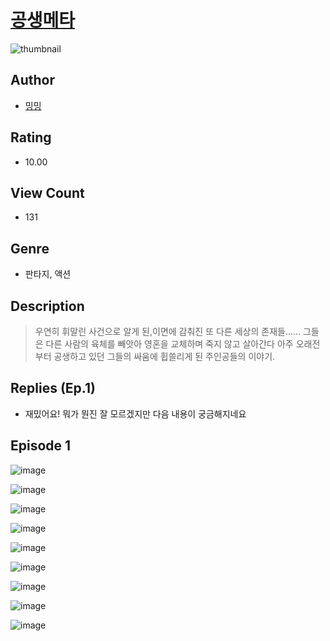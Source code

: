 # [공생메타](https://comic.naver.com/challenge/list?titleId=810500)
![thumbnail](https://image-comic.pstatic.net/user_contents_data/challenge_comic/2023/05/24/366914/upload_3977019737835463728_480x623.jpeg)

## Author
- [밍밍](https://comic.naver.com/artistTitle?id=366914)

## Rating
- 10.00

## View Count
- 131

## Genre
- 판타지, 액션

## Description
> 우연히 휘말린 사건으로 알게 된,이면에 감춰진 또 다른 세상의 존재들...... 그들은 다른 사람의 육체를 빼앗아 영혼을 교체하며 죽지 않고 살아간다 아주 오래전부터 공생하고 있던 그들의 싸움에 휩쓸리게 된 주인공들의 이야기.

## Replies (Ep.1)
- 재밌어요! 뭐가 뭔진 잘 모르겠지만 다음 내용이 궁금해지네요

## Episode 1
![image](https://image-comic.pstatic.net/user_contents_data/challenge_comic/2023/05/25/366914/upload_3617572692241495650.jpeg)

![image](https://image-comic.pstatic.net/user_contents_data/challenge_comic/2023/05/25/366914/upload_7089281970298185009.jpeg)

![image](https://image-comic.pstatic.net/user_contents_data/challenge_comic/2023/05/25/366914/upload_3618135864710881846.jpeg)

![image](https://image-comic.pstatic.net/user_contents_data/challenge_comic/2023/05/25/366914/upload_4062587924577267762.jpeg)

![image](https://image-comic.pstatic.net/user_contents_data/challenge_comic/2023/05/25/366914/upload_3906932296869098801.jpeg)

![image](https://image-comic.pstatic.net/user_contents_data/challenge_comic/2023/05/25/366914/upload_3631364080568198712.jpeg)

![image](https://image-comic.pstatic.net/user_contents_data/challenge_comic/2023/05/25/366914/upload_3474634006524671796.jpeg)

![image](https://image-comic.pstatic.net/user_contents_data/challenge_comic/2023/05/25/366914/upload_7365464787208712290.jpeg)

![image](https://image-comic.pstatic.net/user_contents_data/challenge_comic/2023/05/25/366914/upload_7018070802645411170.jpeg)
